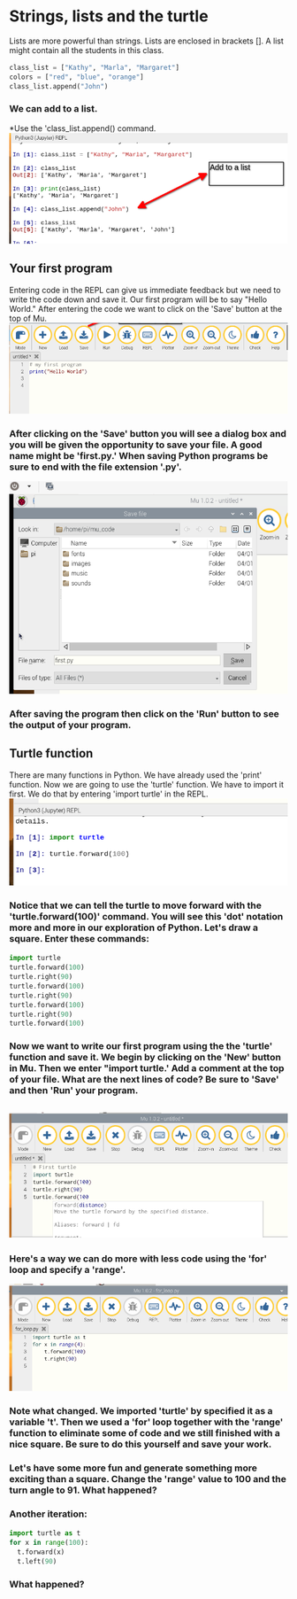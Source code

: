 # Strings, lists and the turtle
Lists are more powerful than strings. Lists are enclosed in brackets []. A list might contain all the students in this class. 
``` python
class_list = ["Kathy", "Marla", "Margaret"]
colors = ["red", "blue", "orange"]
class_list.append("John")
```
### We can add to a list.
*Use the 'class_list.append() command. 
![List append](https://github.com/donwatkins/PyGirls4Good/blob/master/Images/AddToList.png)

## Your first program
Entering code in the REPL can give us immediate feedback but we need to write the code down and save it. Our first program will be to say "Hello World." After entering the code we want to click on the 'Save' button at the top of Mu. 
![Hello World](https://github.com/donwatkins/PyGirls4Good/blob/master/Images/MyFirstProgram.png)
### After clicking on the 'Save' button you will see a dialog box and you will be given the opportunity to save your file. A good name might be 'first.py.' When saving Python programs be sure to end with the file extension '.py'. 
![Save my first program](https://github.com/donwatkins/PyGirls4Good/blob/master/Images/SaveMyFirstProgram.png)
### After saving the program then click on the 'Run' button to see the output of your program. 

## Turtle function
There are many functions in Python. We have already used the 'print' function. Now we are going to use the 'turtle' function. We have to import it first. We do that by entering 'import turtle' in the REPL. 
![import turtle](https://github.com/donwatkins/PyGirls4Good/blob/master/Images/import_turtle.png)
### Notice that we can tell the turtle to move forward with the 'turtle.forward(100)' command. You will see this 'dot' notation more and more in our exploration of Python. Let's draw a square. Enter these commands:
```python
import turtle
turtle.forward(100)
turtle.right(90)
turtle.forward(100)
turtle.right(90)
turtle.forward(100)
turtle.right(90)
turtle.forward(100)
```

### Now we want to write our first program using the the 'turtle' function and save it.  We begin by clicking on the 'New' button in Mu. Then we enter "import turtle.' Add a comment at the top of your file. What are the next lines of code? Be sure to 'Save' and then 'Run' your program. 
![First Turtle](https://github.com/donwatkins/PyGirls4Good/blob/master/Images/FirstTurtleProgram.png)
---
### Here's a way we can do more with less code using the 'for' loop and specify a 'range'. 
![Turtle For Loop](https://github.com/donwatkins/PyGirls4Good/blob/master/Images/TurtleForLoop.png)
### Note what changed. We imported 'turtle' by specified it as a variable 't'. Then we used a 'for' loop together with the 'range' function to eliminate some of code and we still finished with a nice square. Be sure to do this yourself and save your work. 

### Let's have some more fun and generate something more exciting than a square. Change the 'range' value to 100 and the turn angle to 91. What happened? 

### Another iteration: 
```python
import turtle as t
for x in range(100):
  t.forward(x)
  t.left(90)
  ```
### What happened? 







